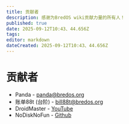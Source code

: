 ```yaml
---
title: 贡献者
description: 感谢为BredOS wiki贡献力量的所有人！
published: true
date: 2025-09-12T10:43、44.656Z
tags:
editor: markdown
dateCreated: 2025-09-12T10:43、44.656Z
---
```


# 贡献者

- Panda - <panda@bredos.org>
- 账单88t (台阶) - <bill88t@bredos.org>
- DroidMaster - [YouTube](https://www.youtube.com/@LinuxDroidMaster)
- NoDiskNoFun - [Github](https://github.com/nodisknofun)